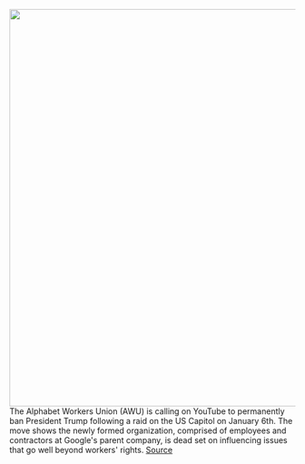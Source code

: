 <img src='https://cdn.vox-cdn.com/thumbor/kyrKkxOflvpzBmT1T9S2zzSfWAI=/0x0:3000x2000/1200x800/filters:focal(1260x760:1740x1240)/cdn.vox-cdn.com/uploads/chorus_image/image/68639339/acastro_181130_1777_google_bias_0001.0.0.jpg' width='700px' /><br/>
The Alphabet Workers Union (AWU) is calling on YouTube to permanently ban President Trump following a raid on the US Capitol on January 6th. The move shows the newly formed organization, comprised of employees and contractors at Google's parent company, is dead set on influencing issues that go well beyond workers' rights.
<a href='https://www.theverge.com/2021/1/8/22220778/alphabet-workers-union-demands-youtube-ban-trump'> Source <a/>